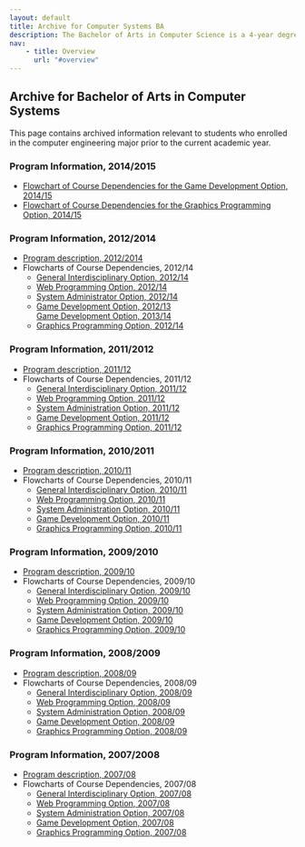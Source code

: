 ```yaml
---
layout: default
title: Archive for Computer Systems BA
description: The Bachelor of Arts in Computer Science is a 4-year degree focused on applied computing in the context of a specific application area.
nav:
    - title: Overview
      url: "#overview"
---
```


## Archive for Bachelor of Arts in __Computer Systems__

This page contains archived information relevant to students who enrolled
in the computer engineering major prior to the current academic year.

### Program Information, 2014/2015

<!--
- [Flowchart of Course Dependencies for the General Interdisciplinary Option, 2014/15][inter-14]
- [Flowchart of Course Dependencies for the Web Programming Option, 2014/15][web-14]
- [Flowchart of Course Dependencies for the System Administrator Option, 2014/15][system-14]
-->
- [Flowchart of Course Dependencies for the Game Development Option, 2014/15][game-14]
- [Flowchart of Course Dependencies for the Graphics Programming Option, 2014/15][graphics-14]

### Program Information, 2012/2014

- [Program description, 2012/2014][description-12-14]
- Flowcharts of Course Dependencies, 2012/14
  - [General Interdisciplinary Option, 2012/14][inter-12]
  - [Web Programming Option, 2012/14][web-12]
  - [System Administrator Option, 2012/14][system-12]
  - [Game Development Option, 2012/13][game-12] <br>
    [Game Development Option, 2013/14][game-13]
  - [Graphics Programming Option, 2012/14][graphics-12]

### Program Information, 2011/2012

- [Program description, 2011/12][description-11-12]
- Flowcharts of Course Dependencies, 2011/12
  - [General Interdisciplinary Option, 2011/12][inter-11]
  - [Web Programming Option, 2011/12][web-11]
  - [System Administration Option, 2011/12][system-11]
  - [Game Development Option, 2011/12][game-11]
  - [Graphics Programming Option, 2011/12][graphics-11]

### Program Information, 2010/2011

- [Program description, 2010/11][description-10-11]
- Flowcharts of Course Dependencies, 2010/11
  - [General Interdisciplinary Option, 2010/11][inter-10]
  - [Web Programming Option, 2010/11][web-10]
  - [System Administration Option, 2010/11][system-10]
  - [Game Development Option, 2010/11][game-10]
  - [Graphics Programming Option, 2010/11][graphics-10]

### Program Information, 2009/2010

- [Program description, 2009/10][description-09-10]
- Flowcharts of Course Dependencies, 2009/10
  - [General Interdisciplinary Option, 2009/10][inter-09]
  - [Web Programming Option, 2009/10][web-09]
  - [System Administration Option, 2009/10][system-09]
  - [Game Development Option, 2009/10][game-09]
  - [Graphics Programming Option, 2009/10][graphics-09]

### Program Information, 2008/2009

- [Program description, 2008/09][description-08-09]
- Flowcharts of Course Dependencies, 2008/09
  - [General Interdisciplinary Option, 2008/09][inter-08]
  - [Web Programming Option, 2008/09][web-08]
  - [System Administration Option, 2008/09][system-08]
  - [Game Development Option, 2008/09][game-08]
  - [Graphics Programming Option, 2008/09][graphics-08]

### Program Information, 2007/2008

- [Program description, 2007/08][description-07-08]
- Flowcharts of Course Dependencies, 2007/08
  - [General Interdisciplinary Option, 2007/08][inter-07]
  - [Web Programming Option, 2007/08][web-07]
  - [System Administration Option, 2007/08][system-07]
  - [Game Development Option, 2007/08][game-07]
  - [Graphics Programming Option, 2007/08][graphics-07]

[inter-07]: flowcharts/inter/ba-inter-flowchart-2007.pdf
[inter-08]: flowcharts/inter/ba-inter-flowchart-2008.pdf
[inter-09]: flowcharts/inter/ba-inter-flowchart-2009.pdf
[inter-10]: flowcharts/inter/ba-inter-flowchart-2010.pdf
[inter-11]: flowcharts/inter/ba-inter-flowchart-2011.pdf
[inter-12]: flowcharts/inter/ba-inter-flowchart-2012.pdf

[game-07]: flowcharts/game/ba-game-flowchart-2007.pdf
[game-08]: flowcharts/game/ba-game-flowchart-2008.pdf
[game-09]: flowcharts/game/ba-game-flowchart-2009.pdf
[game-10]: flowcharts/game/ba-game-flowchart-2010.pdf
[game-11]: flowcharts/game/ba-game-flowchart-2011.pdf
[game-12]: flowcharts/game/ba-game-flowchart-2012.pdf
[game-13]: flowcharts/game/ba-game-flowchart-2013.pdf
[game-14]: flowcharts/game/ba-game-flowchart-2014.pdf

[graphics-07]: flowcharts/graphics/ba-graphics-flowchart-2007.pdf
[graphics-08]: flowcharts/graphics/ba-graphics-flowchart-2008.pdf
[graphics-09]: flowcharts/graphics/ba-graphics-flowchart-2009.pdf
[graphics-10]: flowcharts/graphics/ba-graphics-flowchart-2010.pdf
[graphics-11]: flowcharts/graphics/ba-graphics-flowchart-2011.pdf
[graphics-12]: flowcharts/graphics/ba-graphics-flowchart-2012.pdf
[graphics-14]: flowcharts/graphics/ba-graphics-flowchart-2014.pdf

[system-07]: flowcharts/system/ba-system-flowchart-2007.pdf
[system-08]: flowcharts/system/ba-system-flowchart-2008.pdf
[system-09]: flowcharts/system/ba-system-flowchart-2009.pdf
[system-10]: flowcharts/system/ba-system-flowchart-2010.pdf
[system-11]: flowcharts/system/ba-system-flowchart-2011.pdf
[system-12]: flowcharts/system/ba-system-flowchart-2012.pdf

[web-07]: flowcharts/web/ba-web-flowchart-2007.pdf
[web-08]: flowcharts/web/ba-web-flowchart-2008.pdf
[web-09]: flowcharts/web/ba-web-flowchart-2009.pdf
[web-10]: flowcharts/web/ba-web-flowchart-2010.pdf
[web-11]: flowcharts/web/ba-web-flowchart-2011.pdf
[web-12]: flowcharts/web/ba-web-flowchart-2012.pdf

[description-12-14]: ../computer-science-archive/descriptions/cs_description_2012_2014.pdf
[description-11-12]: ../computer-science-archive/descriptions/cs_description_2011_2012.pdf
[description-10-11]: ../computer-science-archive/descriptions/cs_description_2010_2011.pdf
[description-09-10]: ../computer-science-archive/descriptions/cs_description_2009_2010.pdf
[description-08-09]: ../computer-science-archive/descriptions/cs_description_2008_2009.pdf
[description-07-08]: ../computer-science-archive/descriptions/cs_description_2007_2008.pdf
[description-06-07]: Computer_science_requirements_2006_2007.pdf

